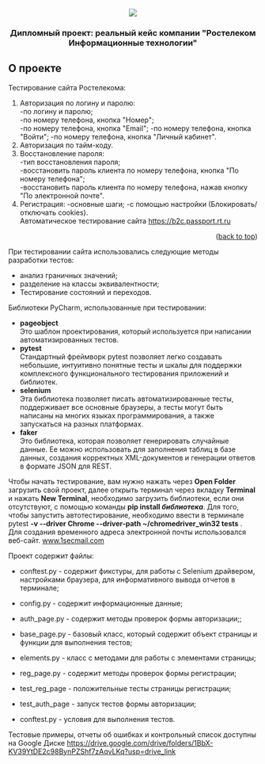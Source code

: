 <!-- PROJECT LOGO -->
<br />
<div id="header" align="center">
  <img src="https://s14.stc.yc.kpcdn.net/share/i/12/13143964/wr-960.webp" "Optional title"/>
</div>
  <h3 align="center">Дипломный проект: реальный кейс компании "Ростелеком Информационные технологии"</h3>


<!-- ABOUT THE PROJECT -->
## О проекте


Тестирование сайта Ростелекома: <br />
1) Авторизация по логину и паролю: <br />
-по логину и паролю;<br />
-по номеру телефона, кнопка "Номер";<br />
-по номеру телефона, кнопка "Email";
-по номеру телефона, кнопка "Войти";
-по номеру телефона, кнопка "Личный кабинет".
2) Авторизация по тайм-коду.
3) Восстановление пароля:<br />
-тип восстановления пароля;<br />
-восстановить пароль клиента по номеру телефона, кнопка "По номеру телефона";<br />
-восстановить пароль клиента по номеру телефона, нажав кнопку "По электронной почте".
4) Регистрация:
-основные шаги;
-с помощью настройки (Блокировать/отключать cookies).<br />
Автоматическое тестирование сайта https://b2c.passport.rt.ru 

<p align="right">(<a href="#readme-top">back to top</a>)</p>

При тестировании сайта использовались следующие методы разработки тестов:

* анализ граничных значений;
* разделение на классы эквивалентности;
* Тестирование состояний и переходов.


Библиотеки PyCharm, использованные при тестировании:

* __pageobject__ <br />
Это шаблон проектирования, который используется при написании автоматизированных тестов.
* __pytest__ <br />
Стандартный фреймворк pytest позволяет легко создавать небольшие, интуитивно понятные тесты и шкалы для поддержки комплексного функционального тестирования приложений и библиотек.
* __selenium__ <br />
Эта библиотека позволяет писать автоматизированные тесты, поддерживает все основные браузеры, а тесты могут быть написаны на многих языках программирования, а также запускаться на разных платформах.
* __faker__ <br />
Это библиотека, которая позволяет генерировать случайные данные. Ее можно использовать для заполнения таблиц в базе данных, создания корректных XML-документов и генерации ответов в формате JSON для REST.

Чтобы начать тестирование, вам нужно нажать через __Open Folder__ загрузить свой проект, далее открыть терминал через вкладку __Terminal__ и нажать __New Terminal__, необходимо загрузить библиотеки, если они отсутствуют, с помощью команды __pip install *библиотека*__.
Для того, чтобы запустить автотестирование, необходимо ввести в терминале pytest __-v --driver Chrome --driver-path ~/chromedriver_win32 tests__ .
Для создания временного адреса электронной почты использовался веб-сайт. www.1secmail.com

Проект содержит файлы:

* conftest.py - содержит фикстуры, для работы с Selenium драйвером, настройками браузера, для информативного вывода отчетов в терминале;

* config.py - содержит информационные данные;

* auth_page.py - содержит методы проверок формы авторизации;;

* base_page.py - базовый класс, который содержит объект страницы и функции для выполнения тестов;

* elements.py - класс с методами для работы с элементами страницы;

* reg_page.py - содержит методы проверок формы регистрации;

* test_reg_page - положительные тесты страницы регистрации;

* test_auth_page - запуск тестов формы авторизации;

* conftest.py - условия для выполнения тестов.


Тестовые примеры, отчеты об ошибках и контрольный список доступны на Google Диске https://drive.google.com/drive/folders/1BbX-KV39YtDE2c98BynPZShf7zAqvLKq?usp=drive_link
